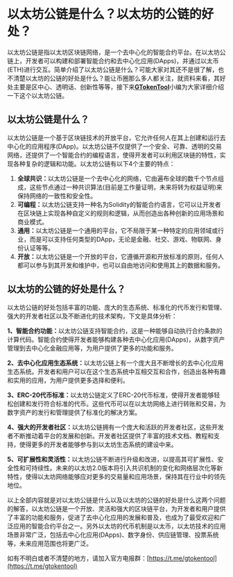 # 以太坊公链是什么？以太坊的公链的好处？

以太坊公链是指以太坊区块链网络，是一个去中心化的智能合约平台。在以太坊公链上，开发者可以构建和部署智能合约和去中心化应用(DApps)，并通过以太币(ETH)进行交互。简单介绍了以太坊公链是什么？可能大家对其还不是很了解，也不清楚以太坊的公链的好处是什么？能让币圈那么多人都关注，就资料来看，其好处主要是区中心、透明话、创新性等等，接下来[**GTokenTool**](https://docs.gtokentool.com/)小编为大家详细介绍一下这个以太坊公链。

## 以太坊公链是什么？

以太坊公链是一个基于区块链技术的开放平台，它允许任何人在其上创建和运行去中心化的应用程序(DApp)。以太坊公链不仅提供了一个安全、可靠、透明的交易网络，还提供了一个智能合约的编程语言，使得开发者可以利用区块链的特性，实现各种复杂的逻辑和功能。以太坊公链有以下4个主要的特点：

1. **全球共识：**&#x4EE5;太坊公链是一个去中心化的网络，它由遍布全球的数千个节点组成，这些节点通过一种共识算法(目前是工作量证明，未来将转为权益证明)来保持网络的一致性和安全性。
2. **可编程：**&#x4EE5;太坊公链支持一种名为Solidity的智能合约语言，它可以让开发者在区块链上实现各种自定义的规则和逻辑，从而创造出各种创新的应用场景和商业模式。
3. **通用：**&#x4EE5;太坊公链是一个通用的平台，它不局限于某一种特定的应用领域或行业，而是可以支持任何类型的DApp，无论是金融、社交、游戏、物联网、身份认证等等。
4. **开放：**&#x4EE5;太坊公链是一个开放的平台，它遵循开源和开放标准的原则，任何人都可以参与到其开发和维护中，也可以自由地访问和使用其上的数据和服务。

## 以太坊的公链的好处是什么？

以太坊公链的好处包括丰富的功能、庞大的生态系统、标准化的代币发行和管理、强大的开发者社区以及不断进化的技术架构，下文是具体分析：

**1、智能合约功能：**&#x4EE5;太坊公链支持智能合约，这是一种能够自动执行合约条款的计算代码。智能合约使得开发者能够构建各种去中心化应用(DApps)，从数字资产管理到去中心化金融应用等，为用户提供了更多的功能和服务。

**2、去中心化应用生态系统：**&#x4EE5;太坊公链上有一个庞大且不断增长的去中心化应用生态系统。开发者和用户可以在这个生态系统中互相交互和合作，创造出各种有趣和实用的应用，为用户提供更多选择和便利。

**3、ERC-20代币标准：**&#x4EE5;太坊公链定义了ERC-20代币标准，使得开发者能够轻松创建和发行符合标准的代币。这些代币可以在以太坊网络上进行转账和交易，为数字资产的发行和管理提供了标准化的解决方案。

**4、强大的开发者社区：**&#x4EE5;太坊公链拥有一个庞大和活跃的开发者社区，这些开发者不断推动着平台的发展和创新。开发者社区提供了丰富的技术文档、教程和支持，使得更多的开发者能够参与到以太坊生态系统的建设中来。

**5、可扩展性和灵活性：**&#x4EE5;太坊公链不断进行升级和改进，以提高其可扩展性、安全性和可持续性。未来的以太坊2.0版本将引入共识机制的变化和网络层次化等新特性，使得以太坊网络能够应对更多的交易量和应用场景，保持其在行业中的领先地位。

以上全部内容就是对以太坊公链是什么以及以太坊的公链的好处是什么这两个问题的解答，以太坊公链是一个开放、灵活和强大的区块链平台，为开发者和用户提供了丰富的功能和服务，促进了去中心化应用的发展和普及，也成为了最受欢迎和广泛应用的智能合约平台之一。另外以太坊的代币机制是以太币，以太坊技术的应用场景非常广泛，包括去中心化应用(DApps)、数字身份、供应链管理、投票系统等，未来应用范围也将更广泛。

如有不明白或者不清楚的地方，请加入官方电报群：[https://t.me/gtokentool](https://t.me/gtokentool)
